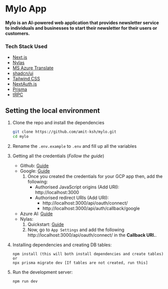 # Mylo App

**Mylo is an AI-powered web application that provides newsletter service to individuals and businesses to start their newsletter for their users or customers.**

### Tech Stack Used

- [Next.js](https://nextjs.org)
- [Nylas](https://www.nylas.com/)
- [MS Azure Translate](https://learn.microsoft.com/en-us/azure/ai-services/translator/)
- [shadcn/ui](https://ui.shadcn.com/)
- [Tailwind CSS](https://tailwindcss.com)
- [NextAuth.js](https://next-auth.js.org)
- [Prisma](https://prisma.io)
- [tRPC](https://trpc.io)

## Setting the local environment

1. Clone the repo and install the dependencies

   ```bash
   git clone https://github.com/amit-ksh/mylo.git
   cd mylo
   ```

1. Rename the `.env.example` to `.env` and fill up all the variables

1. Getting all the credentials (_Follow the guide_)

   - Github: [Guide](https://docs.github.com/en/apps/oauth-apps/building-oauth-apps/creating-an-oauth-app)
   - Google: [Guide](https://support.google.com/cloud/answer/6158849?hl=en)
     1. Once you created the credentials for your GCP app then, add the following:
        - Authorised JavaScript origins (Add URI): http://localhost:3000
        - Authorised redirect URIs (Add URI):
          - http://localhost:3000/api/oauth/connect/
          - http://localhost:3000/api/auth/callback/google
   - Azure AI: [Guide](https://learn.microsoft.com/en-us/azure/ai-services/translator/translator-text-apis?tabs=nodejs)
   - Nylas:
     1. Quickstart: [Guide](https://developer.nylas.com/docs/the-basics/quickstart/#step-2-run-the-sample-api-request)
     1. Now, go to `App Settings` and add the following http://localhost:3000/api/oauth/connect/ in the **Callback URI.**.

1. Installing dependencies and creating DB tables:
   ```base
   npm install (this will both install dependencies and create tables)
   or
   npx prisma migrate dev [If tables are not created, run this]
   ```

1. Run the development server:

   ```bash
   npm run dev
   ```
